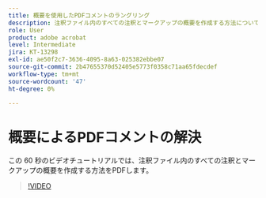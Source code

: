 ```yaml
---
title: 概要を使用したPDFコメントのラングリング
description: 注釈ファイル内のすべての注釈とマークアップの概要を作成する方法についてPDFします
role: User
product: adobe acrobat
level: Intermediate
jira: KT-13298
exl-id: ae50f2c7-3636-4095-8a63-025382ebbe07
source-git-commit: 2b47655370d52405e5773f0358c71aa65fdecdef
workflow-type: tm+mt
source-wordcount: '47'
ht-degree: 0%

---
```


# 概要によるPDFコメントの解決

この 60 秒のビデオチュートリアルでは、注釈ファイル内のすべての注釈とマークアップの概要を作成する方法をPDFします。

>[!VIDEO](https://video.tv.adobe.com/v/3409907?quality=12&learn=on&hidetitle=true)
